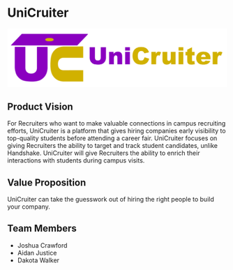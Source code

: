 # UniCruiter

![logo](titletransparent.png "UniCruiter Logo")

## Product Vision
For Recruiters who want to make valuable connections in campus recruiting efforts, UniCruiter is a platform that gives hiring companies early visibility to top-quality students before attending a career fair.  UniCruiter focuses on giving Recruiters the ability to target and track student candidates, unlike Handshake.  UniCruiter will give Recruiters the ability to enrich their interactions with students during campus visits. 

## Value Proposition
UniCruiter can take the guesswork out of hiring the right people to build your company.


## Team Members
- Joshua Crawford
- Aidan Justice
- Dakota Walker
